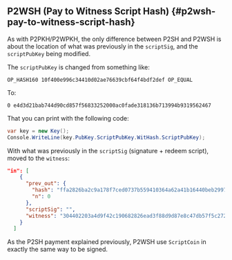 ## P2WSH (Pay to Witness Script Hash) {#p2wsh-pay-to-witness-script-hash}

As with P2PKH/P2WPKH, the only difference between P2SH and P2WSH is about the location of what was previously in the ```scriptSig```, and the ```scriptPubKey``` being modified.

The ```scriptPubKey``` is changed from something like:

```OP_HASH160 10f400e996c34410d02ae76639cbf64f4bdf2def OP_EQUAL```

To:

```0 e4d3d21bab744d90cd857f56833252000ac0fade318136b713994b9319562467```

That you can print with the following code:  

```cs
var key = new Key();
Console.WriteLine(key.PubKey.ScriptPubKey.WitHash.ScriptPubKey);
```  

With what was previously in the ```scriptSig``` (signature + redeem script), moved to the ```witness```:

```json
"in": [
    {
      "prev_out": {
        "hash": "ffa2826ba2c9a178f7ced0737b559410364a62a41b16440beb299754114888c4",
        "n": 0
      },
      "scriptSig": "",
      "witness": "304402203a4d9f42c190682826ead3f88d9d87e8c47db57f5c272637441bafe11d5ad8a302206ac21b2bfe831216059ac4c91ec3e4458c78190613802975f5da5d11b55a69c601 210243b3760ce117a85540d88fa9d3d605338d4689bed1217e1fa84c78c22999fe08ac"
    }
  ]

```

As the P2SH payment explained previously, P2WSH use ```ScriptCoin``` in exactly the same way to be signed.